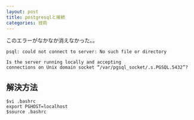 ```yaml
---
layout: post
title: postgresqlと接続
categories: 技術
---
```


このエラーがなかなか消えなかった。。
```
psql: could not connect to server: No such file or directory

Is the server running locally and accepting
connections on Unix domain socket “/var/pgsql_socket/.s.PGSQL.5432”?
```

## 解決方法

```
$vi .bashrc
export PGHOST=localhost
$source .bashrc
```